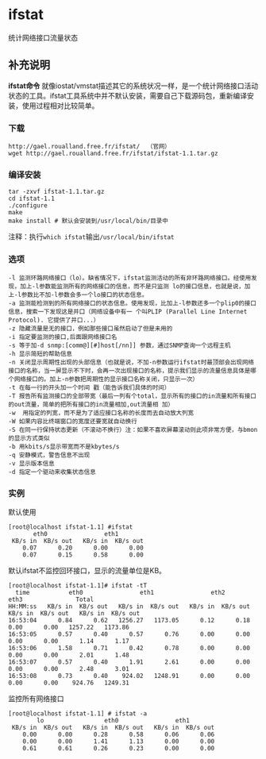 ifstat
===

统计网络接口流量状态

## 补充说明

**ifstat命令** 就像iostat/vmstat描述其它的系统状况一样，是一个统计网络接口活动状态的工具。ifstat工具系统中并不默认安装，需要自己下载源码包，重新编译安装，使用过程相对比较简单。

### 下载

```shell
http://gael.roualland.free.fr/ifstat/  （官网）
wget http://gael.roualland.free.fr/ifstat/ifstat-1.1.tar.gz
```

### 编译安装

```shell
tar -zxvf ifstat-1.1.tar.gz
cd ifstat-1.1
./configure
make
make install # 默认会安装到/usr/local/bin/目录中
```

注释：执行`which ifstat`输出`/usr/local/bin/ifstat`

### 选项

```shell
-l 监测环路网络接口（lo）。缺省情况下，ifstat监测活动的所有非环路网络接口。经使用发现，加上-l参数能监测所有的网络接口的信息，而不是只监测 lo的接口信息，也就是说，加上-l参数比不加-l参数会多一个lo接口的状态信息。
-a 监测能检测到的所有网络接口的状态信息。使用发现，比加上-l参数还多一个plip0的接口信息，搜索一下发现这是并口（网络设备中有一 个叫PLIP (Parallel Line Internet Protocol). 它提供了并口...）
-z 隐藏流量是无的接口，例如那些接口虽然启动了但是未用的
-i 指定要监测的接口,后面跟网络接口名
-s 等于加-d snmp:[comm@][#]host[/nn]] 参数，通过SNMP查询一个远程主机
-h 显示简短的帮助信息
-n 关闭显示周期性出现的头部信息（也就是说，不加-n参数运行ifstat时最顶部会出现网络接口的名称，当一屏显示不下时，会再一次出现接口的名称，提示我们显示的流量信息具体是哪个网络接口的。加上-n参数把周期性的显示接口名称关闭，只显示一次）
-t 在每一行的开头加一个时间 戳（能告诉我们具体的时间）
-T 报告所有监测接口的全部带宽（最后一列有个total，显示所有的接口的in流量和所有接口的out流量，简单的把所有接口的in流量相加,out流量相 加）
-w  用指定的列宽，而不是为了适应接口名称的长度而去自动放大列宽
-W 如果内容比终端窗口的宽度还要宽就自动换行
-S 在同一行保持状态更新（不滚动不换行）注：如果不喜欢屏幕滚动则此项非常方便，与bmon的显示方式类似
-b 用kbits/s显示带宽而不是kbytes/s
-q 安静模式，警告信息不出现
-v 显示版本信息
-d 指定一个驱动来收集状态信息
```

### 实例

默认使用

```shell
[root@localhost ifstat-1.1] #ifstat
       eth0                eth1
 KB/s in  KB/s out   KB/s in  KB/s out
    0.07      0.20      0.00      0.00
    0.07      0.15      0.58      0.00
```

默认ifstat不监控回环接口，显示的流量单位是KB。

```shell
[root@localhost ifstat-1.1]# ifstat -tT
  time           eth0                eth1                eth2                eth3               Total
HH:MM:ss   KB/s in  KB/s out   KB/s in  KB/s out   KB/s in  KB/s out   KB/s in  KB/s out   KB/s in  KB/s out
16:53:04      0.84      0.62   1256.27   1173.05      0.12      0.18      0.00      0.00   1257.22   1173.86
16:53:05      0.57      0.40      0.57      0.76      0.00      0.00      0.00      0.00      1.14      1.17
16:53:06      1.58      0.71      0.42      0.78      0.00      0.00      0.00      0.00      2.01      1.48
16:53:07      0.57      0.40      1.91      2.61      0.00      0.00      0.00      0.00      2.48      3.01
16:53:08      0.73      0.40    924.02   1248.91      0.00      0.00      0.00      0.00    924.76   1249.31
```

监控所有网络接口

```shell
[root@localhost ifstat-1.1] # ifstat -a
        lo                 eth0                eth1
 KB/s in  KB/s out   KB/s in  KB/s out   KB/s in  KB/s out
    0.00      0.00      0.28      0.58      0.06      0.06
    0.00      0.00      1.41      1.13      0.00      0.00
    0.61      0.61      0.26      0.23      0.00      0.00
```

<!-- Linux命令行搜索引擎：https://jaywcjlove.github.io/linux-command/ -->
